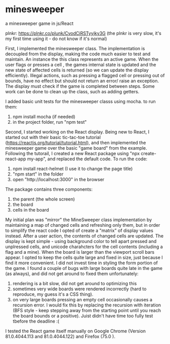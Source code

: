# minesweeper
a minesweeper game in js/React

plnkr: https://plnkr.co/plunk/CvodCiRSTyyjky3G
(the plnkr is very slow, it's my first time using it - do not know if it's normal)

First, I implemented the minesweeper class. The implementation is decoupled from the display, making the code much easier to test and maintain.
An instance the this class represents an active game.
When the user flags or presses a cell , the games internal state is updated and the new state of affected cells is returned (so we can update the display efficiently).
Illegal actions, such as pressing a flagged cell or pressing out of bounds, have no effect but should not return an error/ raise an exception.
The display must check if the game is completed between steps.
Some work can be done to clean up the class, such as adding getters.

I added basic unit tests for the minesweeper classs using mocha.
to run them:
1. npm install mocha (if needed)
2. in the project folder, run "npm test"

Second, I started working on the React display.
Being new to React, I started out with their basic tic-tac-toe tutorial (https://reactjs.org/tutorial/tutorial.html), and then implemented the minesweeper game over the basic "game board" from the example.
Following the tutorail, I created a new React package using "npx create-react-app my-app", and replaced the default code.
To run the code:
1. npm install react-helmet (I use it to change the page title)
2. "npm start" in the folder
3. open "http://localhost:3000" in the browser

The package contains three components:
1. the parent (the whole screen)
2. the board
3. cells in the board

My initial plan was "mirror" the MineSweeper class implementation by maintaining a map of changed cells and refreshing  only them, but in order to simplify the react code I opted of create a "matrix" of display values instead. After a user action, the contents of changed cells are updated.
The display is kept simple - using background color to tell apart pressed and unplressed cells, and unicode charahcters for the cell contents (including a flag and a mine).
When the board is larger than the viewport scroll bars appear. I opted to keep the cells quite large and fixed in size, just because I find it more convenient.
I did not invest time in styling the form portion of the game.
I found a couple of bugs with large boards quite late in the game (as always), and did not get around to fixed them unfortunately:
1. rendering is a bit slow, did not get around to optimizing this
2. sometimes very wide boards were rendered incorrectly (hard to reproduce, my guess it's a CSS thing).
3. on very large boards pressing an empty cell occasionally causes a recursion error. I would fix this by replacing the recursion with iteration (BFS style - keep stepping away from the starting point until you reach the board bounds or a positive). Juist didn't have time too fully test tbefore the deadline :(



I tested the React game itself manually on Google Chrome (Version 81.0.4044.113 and 81.0.4044.122) and Firefox (75.0 ).

